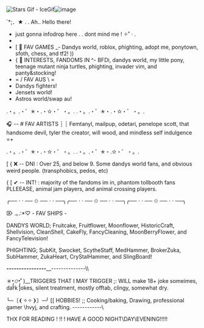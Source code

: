<img src="https://encrypted-tbn0.gstatic.com/images?q=tbn:ANd9GcR7j5QKJgzch9UaSlmUsuhZzmncNIKbIFt-MA&amp;s" alt="Stars Gif - IceGif"/>![image](https://github.com/user-attachments/assets/890909f2-e9cd-4a06-a14e-f0cb5ae0b9c4)


`*;．★  . . Ah.. Hello there! 
- just gonna infodrop here . . dont mind me ! ✧˚ · .
- 
- [ 🍥  FAV GAMES _- Dandys world, roblox, phighting, adopt me, ponytown, sfoth, chess, and tf2! ))
- { 🍰  INTERESTS, FANDOMS IN ^- BFDi, dandys world, my little pony, teenage mutant ninja turtles, phighting, invader vim, and panty&stocking!
- = / FAV AUS \ =
- Dandys fighters!
- Jensets world!
- Astros world/swap au!

.・。.・゜✭・.・✫・゜・。. .・。.・゜✭・.・✫・゜・。.

🎧 -- # FAV ARTISTS ┊ ┊ Femtanyl, mailpup, odetari, penelope scott, that handsome devil, tyler the creator, will wood, and mindless self indulgence =+

.・。.・゜✭・.・✫・゜・。. .・。.・゜✭・.✫・゜・。.

[ { ❌ -- DNI : Over 25, and below 9. Some dandys world fans, and obvious weird people. (transphobics, pedos, etc)

{ [ ✔ -- INT! : majority of the fandoms im in, phantom tollbooth fans PLLEEASE, animal jam players, and animal crossing players.

╭── ⋅ ⋅ ── ✩ ── ⋅ ⋅ ──╮╭── ⋅ ⋅ ── ✩ ── ⋅ ⋅ ──╮╭── ⋅ ⋅ ── ✩ ── ⋅ ⋅ ──╮

⌦ .｡.:*♡ - FAV SHIPS - 

DANDYS WORLD; Fruitcake, Fruitflower, Moonflower, HistoricCraft, Shellvision, CleanShell, CakeFly, FancyCleaning, MoonBerryFlower, and FancyTelevision!

PHIGHTING; SubKit, Swocket, ScytheStaff, MedHammer, BrokerZuka, SubHammer, ZukaHeart, CryStalHammer, and SlingBoard!

__________----------------____________--------------\\\\

＊*•̩̩͙✩•̩̩͙*˚ )__TRIGGERS THAT I MAY TRIGGER ;: WILL make 18+ joke someimes, dark jokes, silent treatment, mostly offtab, clingy, somewhat dry.

╰─〔❨✧✧❩〕─╯  [[ HOBBIES! ;; Cooking/baking, Drawing, professional gamer \hvyj, and crafting.
------------\

THX FOR READING ! !! ! HAVE A GOOD NIGHT\DAY\EVENING!!!!! 








